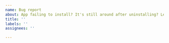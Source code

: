 ```yaml
---
name: Bug report
about: App failing to install? It's still around after uninstalling? Let us know!
title: ''
labels: ''
assignees: ''

---
```



